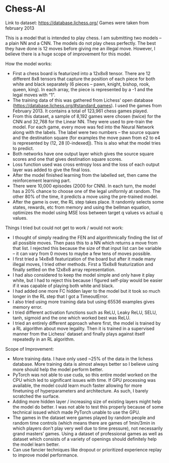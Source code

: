 # Chess-AI

Link to dataset: https://database.lichess.org/
Games were taken from february 2013

This is a model that is intended to play chess. I am submitting two models – a plain NN and a CNN.
The models do not play chess perfectly. The best they have done is 12 moves before giving me an illegal move. However, I believe there is a huge scope of improvement for this model.

How the model works:
-	First a chess board is featurized into a 12x8x8 tensor. There are 12 different 8x8 tensors that capture the position of each piece for both white and black separately (6 pieces – pawn, knight, bishop, rook, queen, king). In each array, the piece is represented by a -1 and the legal moves with “1”. 
-	The training data of this was gathered from Lichess’ open database (https://database.lichess.org/#standard_games). I used the games from February 2013. It contains a total of 123,961 chess games played.
-	From this dataset, a sample of 8,192 games were chosen (twice) for the CNN and 32,768 for the Linear NN. They were used to pre-train the model. For each game, every move was fed into the Neural Network along with the labels. The label were two numbers – the source square and the destination square (for examples the move pawn from e2 to e4 is represented by (12, 28 [0-indexed]). This is also what the model tries to predict.
-	Both networks have one output layer which gives the source square scores and one that gives destination square scores.
-	Loss function used was cross entropy loss and the loss of each output layer was added to give the final loss.
-	After the model finished learning from the labelled set, then came the reinforcement learning part.
-	There were 10,000 episodes (2000 for CNN). In each turn, the model has a 20% chance to choose one of the legal uniformly at random. The other 80% of the time, it predicts a move using the pre-trained model. 
-	After the game is over, the RL step takes place. It randomly selects some states, rewards, etc from memory and using the bellman equation, optimizes the model using MSE loss between target q values vs actual q values.

Things I tried but could not get to work / would not work:
-	I thought of simply reading the FEN and algorithmically finding the list of all possible moves. Then pass this to a NN which returns a move from that list. I rejected this because the size of that input list can be variable – it can vary from 0 moves to maybe a few tens of moves possible. 
-	I first tried a 14x8x8 featurization of the board but after it made many illegal moves, I tried other methods. First a 15x8x8 featurization and finally settled on the 12x8x8 array representation.
-	I had also considered to keep the model simple and only have it play white, but I had to  reject this because I figured self-play would be easier if it was capable of playing both white and black.
-	I had added one more FC hidden layer to the model but it took so much longer in the RL step that I got a TimeoutError.
-	I also tried using more training data but using 65536 examples gives memory error.
-	I tried different activation functions such as ReLU, Leaky ReLU, SELU, tanh, sigmoid and the one which worked best was ReLU.
-	I tried an entirely different approach where first, the model is trained by a RL algorithm about move legality. Then it is trained in a supervised manner from the Lichess' dataset and finally plays against itself repeatedly in an RL algorithm.

Scope of Improvement:
-	More training data. I have only used ~25% of the data in the lichess database. More training data is almost always better so I believe using more should help the model perform better.
-	PyTorch was not able to use cuda, so this entire model worked on the CPU which led to significant issues with time. If GPU processing was available, the model could learn much faster allowing for more finetuning of hyperparameters and architecture. As such, I barely scratched the surface.
-	Adding more hidden layer / increasing size of existing layers might help the model do better. I was not able to test this properly because of some technical issued which made PyTorch unable to use the GPU.
-	The games in the dataset were games played by random people and random time controls (which means there are games of 1min/3min in which players don’t play very well due to time pressure), not necessarily grand masters’ games. Using a dataset of professional games as well as dataset which consists of a variety of openings should definitely help the model learn better.
-	Can use fancier techniques like dropout or prioritized experience replay to improve model performance.


